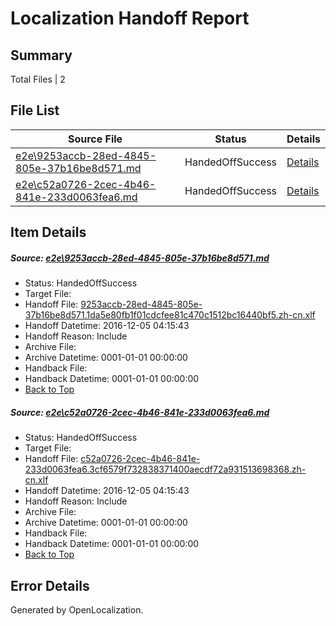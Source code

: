 # <a name='report-top'></a> Localization Handoff Report

## Summary
 Total Files | 2

## File List
 Source File | Status | Details 
 ----------- | ------ | ------- 
 [e2e\9253accb-28ed-4845-805e-37b16be8d571.md](https://github.com/OpenLocalizationTestOrg/ol-test0/blob/359212685016004d2e7bac3dd2af8a478428640b/e2e/9253accb-28ed-4845-805e-37b16be8d571.md) | HandedOffSuccess | [Details](#d777c03f9d5e516807b03bc47f314d9b29d073743)
 [e2e\c52a0726-2cec-4b46-841e-233d0063fea6.md](https://github.com/OpenLocalizationTestOrg/ol-test0/blob/359212685016004d2e7bac3dd2af8a478428640b/e2e/c52a0726-2cec-4b46-841e-233d0063fea6.md) | HandedOffSuccess | [Details](#5c86a11ab407fd7fc4d8b6290a8750e47027606b4)

## Item Details
##### <a name='d777c03f9d5e516807b03bc47f314d9b29d073743'></a> Source: [e2e\9253accb-28ed-4845-805e-37b16be8d571.md](https://github.com/OpenLocalizationTestOrg/ol-test0/blob/359212685016004d2e7bac3dd2af8a478428640b/e2e/9253accb-28ed-4845-805e-37b16be8d571.md)
* Status: HandedOffSuccess
* Target File: 
* Handoff File: [9253accb-28ed-4845-805e-37b16be8d571.1da5e80fb1f01cdcfee81c470c1512bc16440bf5.zh-cn.xlf](https://github.com/OpenLocalizationTestOrg/ol-test0-handoff/blob/6c2b68b27d9f05721ffcc2ee3a8959a6d86ab966/ol-handoff/OpenLocalizationTestOrg/ol-test0-zhcn/shujia/ht/9253accb-28ed-4845-805e-37b16be8d571.1da5e80fb1f01cdcfee81c470c1512bc16440bf5.zh-cn.xlf)
* Handoff Datetime: 2016-12-05 04:15:43
* Handoff Reason: Include
* Archive File: 
* Archive Datetime: 0001-01-01 00:00:00
* Handback File: 
* Handback Datetime: 0001-01-01 00:00:00
* [Back to Top](#report-top)

##### <a name='5c86a11ab407fd7fc4d8b6290a8750e47027606b4'></a> Source: [e2e\c52a0726-2cec-4b46-841e-233d0063fea6.md](https://github.com/OpenLocalizationTestOrg/ol-test0/blob/359212685016004d2e7bac3dd2af8a478428640b/e2e/c52a0726-2cec-4b46-841e-233d0063fea6.md)
* Status: HandedOffSuccess
* Target File: 
* Handoff File: [c52a0726-2cec-4b46-841e-233d0063fea6.3cf6579f732838371400aecdf72a931513698368.zh-cn.xlf](https://github.com/OpenLocalizationTestOrg/ol-test0-handoff/blob/6c2b68b27d9f05721ffcc2ee3a8959a6d86ab966/ol-handoff/OpenLocalizationTestOrg/ol-test0-zhcn/shujia/ht/c52a0726-2cec-4b46-841e-233d0063fea6.3cf6579f732838371400aecdf72a931513698368.zh-cn.xlf)
* Handoff Datetime: 2016-12-05 04:15:43
* Handoff Reason: Include
* Archive File: 
* Archive Datetime: 0001-01-01 00:00:00
* Handback File: 
* Handback Datetime: 0001-01-01 00:00:00
* [Back to Top](#report-top)


## Error Details

Generated by OpenLocalization.
